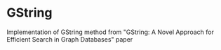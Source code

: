 # GString
Implementation of GString method from "GString: A Novel Approach for Efficient Search in Graph Databases" paper
